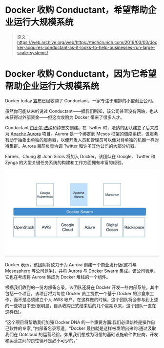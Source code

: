 # Docker 收购 Conductant，希望帮助企业运行大规模系统 

> 原文：<https://web.archive.org/web/https://techcrunch.com/2016/03/03/docker-acquires-conductant-as-it-looks-to-help-businesses-run-large-scale-systems/>

# Docker 收购 Conductant，因为它希望帮助企业运行大规模系统

Docker today [宣布](https://web.archive.org/web/20221208010810/https://blog.docker.com/2016/03/docker-welcomes-aurora-project-creators/)已经收购了 Conductant，一家专注于编排的小型创业公司。

虽然你可能从未听说过 Conductant——据我们所知，该公司甚至没有网站，也从未获得过外部资金——但这次收购为 Docker 带来了很多人才。

Conductant 由[比尔·法纳](https://web.archive.org/web/20221208010810/https://www.linkedin.com/in/billfarner)和钟志文创建。在 Twitter 时，法纳的团队建立了后来成为 [Apache Aurora](https://web.archive.org/web/20221208010810/http://aurora.apache.org/) 项目。Aurora 是一个绑定到 Mesos 框架的调度系统，该服务有助于抽象出单独的服务器，以便开发人员和管理员可以像对待单独的机器一样对待集群。Aurora 目前负责协调 Twitter 和许多其他公司的大部分机器。

Farner、Chung 和 John Sirois 将加入 Docker。该团队在 Google、Twitter 和 Zynga 的大型关键任务系统的构建和工作方面拥有丰富的经验。

[![image00-1024x576](img/2168285d6c87e31f367fe7ffef3258c2.png)](https://web.archive.org/web/20221208010810/https://beta.techcrunch.com/wp-content/uploads/2016/03/image00-1024x576.jpg)

Docker 表示，该团队将致力于为 Aurora 创建一个商业发行版(这将与 Mesosphere 等公司竞争)，并将 Aurora 与 Docker Swarm 集成。该公司表示，它也在考虑将 Aurora 集成为 Docker 堆栈的一个组件。

根据我们收到的一份内部备忘录，该团队还将在 Docker 开发一些内部系统。其中包括一个项目，该项目将为每位 Docker 员工提供一个基于 Docker 的沙盒来工作，而不是必须建立个人 AWS 帐户。在这样做的时候，这个团队将会参与到上述的一些项目中去(很明显，自从收购正式结束后的几个星期以来，这个团队一直在这样做)。

“这个项目将帮助我们加强 Docker DNA 的一个重要方面:我们必须始终是操作自己软件的专家，”内部备忘录写道。“Docker 最初就是这样被发明出来的:通过汲取我们在 Dotcloud 的运营经验。如果我们想成为可信的基础设施软件供应商，开发和运营之间的良性循环是必不可少的。”
